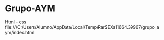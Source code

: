 # Grupo-AYM
Html - css 
file:///C:/Users/Alumno/AppData/Local/Temp/Rar$EXa11664.39967/grupo_aym/index.html
